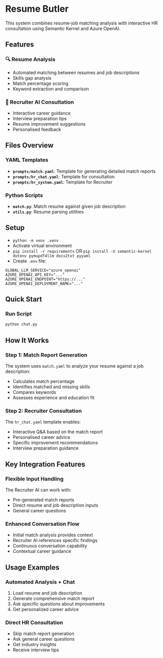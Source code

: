 # Resume Butler

This system combines resume-job matching analysis with interactive HR consultation using Semantic Kernel and Azure OpenAI.

## Features

### 🔍 Resume Analysis
- Automated matching between resumes and job descriptions
- Skills gap analysis
- Match percentage scoring
- Keyword extraction and comparison

### 🤖 Recruiter AI Consultation
- Interactive career guidance
- Interview preparation tips
- Resume improvement suggestions
- Personalised feedback

## Files Overview

### YAML Templates
- **`prompts/match.yaml`**: Template for generating detailed match reports
- **`prompts/hr_chat.yaml`**: Template for consultation
- **`prompts/hr_system.yaml`**: Template for Recruiter

### Python Scripts
- **`match.py`**: Match resume against given job description
- **`utils.py`**: Resume parsing utilities

## Setup

- `python -m venv .venv`
- Activate virtual environment
- `pip install -r requirements` OR `pip install -U semantic-kernel dotenv pymupdf4llm docx2txt pyyaml`
- Create `.env` file:
```
GLOBAL_LLM_SERVICE="azure_openai"
AZURE_OPENAI_API_KEY="..."
AZURE_OPENAI_ENDPOINT="https://..."
AZURE_OPENAI_DEPLOYMENT_NAME="..."
```

## Quick Start

### Run Script
```bash
python chat.py
```

## How It Works

### Step 1: Match Report Generation
The system uses `match.yaml` to analyze your resume against a job description:
- Calculates match percentage
- Identifies matched and missing skills
- Compares keywords
- Assesses experience and education fit

### Step 2: Recruiter Consultation
The `hr_chat.yaml` template enables:
- Interactive Q&A based on the match report
- Personalised career advice
- Specific improvement recommendations
- Interview preparation guidance

## Key Integration Features

### Flexible Input Handling
The Recruiter AI can work with:
- Pre-generated match reports
- Direct resume and job description inputs
- General career questions

### Enhanced Conversation Flow
- Initial match analysis provides context
- Recruiter AI references specific findings
- Continuous conversation capability
- Contextual career guidance

## Usage Examples

### Automated Analysis + Chat
1. Load resume and job description
2. Generate comprehensive match report
3. Ask specific questions about improvements
4. Get personalized career advice

### Direct HR Consultation
- Skip match report generation
- Ask general career questions
- Get industry insights
- Receive interview tips